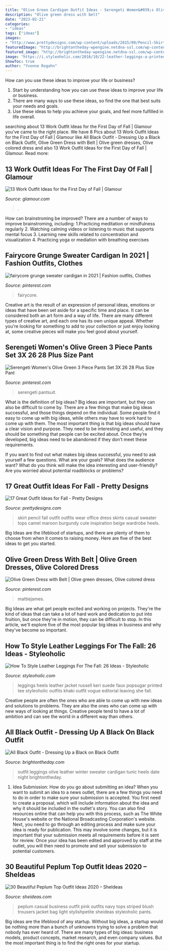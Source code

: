```yaml
---
title: "Olive Green Cardigan Outfit Ideas - Serengeti Women&#039;s Olive Green 3 Piece Pants Set 3x 26 28 Plus Size Pant"
description: "Olive green dress with belt"
date: "2023-02-21"
categories:
- "ideas"
tags: ["ideas"]
images:
- "http://www.prettydesigns.com/wp-content/uploads/2015/09/Pencil-Skirt.jpg"
featuredImage: "http://brightontheday-wpengine.netdna-ssl.com/wp-content/uploads/2016/10/olive-green-sweater-leather-leggings-black-tunic-golid-necklace-20-1080x1620.jpg"
featured_image: "http://brightontheday-wpengine.netdna-ssl.com/wp-content/uploads/2016/10/olive-green-sweater-leather-leggings-black-tunic-golid-necklace-20-1080x1620.jpg"
image: "https://i.styleoholic.com/2016/10/22-leather-leggings-a-printed-tee-a-black-jacket-and-suede-heels.jpg"
ShowToc: true
author: "Yvonne Rogahn"
---
```



How can you use these ideas to improve your life or business?
1. Start by understanding how you can use these ideas to improve your life or business.
2. There are many ways to use these ideas, so find the one that best suits your needs and goals.
3. Use these ideas to help you achieve your goals, and feel more fulfilled in life overall.

	

		
searching about 13 Work Outfit Ideas for the First Day of Fall | Glamour you've came to the right place. We have 8 Pics about 13 Work Outfit Ideas for the First Day of Fall | Glamour like All Black Outfit - Dressing Up a Black on Black Outfit, Olive Green Dress with Belt | Olive green dresses, Olive colored dress and also 13 Work Outfit Ideas for the First Day of Fall | Glamour. Read more:
		
    
## 13 Work Outfit Ideas For The First Day Of Fall | Glamour

<img loading=lazy src="https://media.glamour.com/photos/5695d790d9dab9ff41b48703/master/w_1280%2Cc_limit/fashion-2015-09-first-day-of-fall-outfit-idea-burgundy-matching-top-pants-main.jpg" onerror="this.onerror=null;this.src='https://tse1.mm.bing.net/th?id=OIP.BtqwczG7g12KEvBpB6T-SgHaLH&amp;pid=15.1';" alt="13 Work Outfit Ideas for the First Day of Fall | Glamour">

_Source: glamour.com_

>. 

	

How can brainstroming be improved?
There are a number of ways to improve brainstroming, including: 
1.Practicing meditation or mindfulness regularly 
2. Watching calming videos or listening to music that supports mental focus 
3. Learning new skills related to concentration and visualization 
4. Practicing yoga or mediation with breathing exercises 

    
## Fairycore Grunge Sweater Cardigan In 2021 | Fashion Outfits, Clothes

<img loading=lazy src="https://i.pinimg.com/736x/d6/23/72/d62372977745ce6b51e20d0ee04400d1.jpg" onerror="this.onerror=null;this.src='https://tse1.mm.bing.net/th?id=OIP.lvUMxrdaBqAJaJTHKoqfogHaHa&amp;pid=15.1';" alt="fairycore grunge sweater cardigan in 2021 | Fashion outfits, Clothes">

_Source: pinterest.com_

>fairycore. 

	

Creative art is the result of an expression of personal ideas, emotions or ideas that have been set aside for a specific time and place. It can be considered both an art form and a way of life. There are many different types of creative art, and each one has its own unique appeal. Whether you're looking for something to add to your collection or just enjoy looking at, some creative pieces will make you feel good about yourself.

    
## Serengeti Women&#039;s Olive Green 3 Piece Pants Set 3X 26 28 Plus Size Pant

<img loading=lazy src="https://i.pinimg.com/736x/58/9a/86/589a8627d695835e1715009588fa7845.jpg" onerror="this.onerror=null;this.src='https://tse1.mm.bing.net/th?id=OIP.1_RikRo4T2GWN7nwDy8UTwHaHa&amp;pid=15.1';" alt="Serengeti Women&#039;s Olive Green 3 Piece Pants Set 3X 26 28 Plus Size Pant">

_Source: pinterest.com_

>serengeti pantsuit. 

	

What is the definition of big ideas?
Big ideas are important, but they can also be difficult to come by. There are a few things that make big ideas successful, and those things depend on the individual. Some people find it easy to come up with big ideas, while others may have to work hard to come up with them.
The most important thing is that big ideas should have a clear vision and purpose. They need to be interesting and useful, and they should be something that people can be excited about. Once they’re developed, big ideas need to be abandoned if they don’t meet these requirements.

If you want to find out what makes big ideas successful, you need to ask yourself a few questions. What are your goals? What does the audience want? What do you think will make the idea interesting and user-friendly? Are you worried about potential roadblocks or problems?

    
## 17 Great Outfit Ideas For Fall - Pretty Designs

<img loading=lazy src="http://www.prettydesigns.com/wp-content/uploads/2015/09/Pencil-Skirt.jpg" onerror="this.onerror=null;this.src='https://tse3.mm.bing.net/th?id=OIP.paeq-mxH-YZzy1-7Gul5NgHaMy&amp;pid=15.1';" alt="17 Great Outfit Ideas for Fall - Pretty Designs">

_Source: prettydesigns.com_

>skirt pencil fall outfit outfits wear office dress skirts casual sweater tops camel maroon burgundy cute inspiration beige wardrobe heels. 

	

Big Ideas are the lifeblood of startups, and there are plenty of them to choose from when it comes to raising money. Here are five of the best ideas to get you started.

    
## Olive Green Dress With Belt | Olive Green Dresses, Olive Colored Dress

<img loading=lazy src="https://i.pinimg.com/736x/1e/7c/7d/1e7c7d778f8796418ccb4971ccc22c20.jpg" onerror="this.onerror=null;this.src='https://tse4.mm.bing.net/th?id=OIP.iHQ70430aHhVaTVGWrtVcAHaLH&amp;pid=15.1';" alt="Olive Green Dress with Belt | Olive green dresses, Olive colored dress">

_Source: pinterest.com_

>mattiejames. 

	

Big Ideas are what get people excited and working on projects. They're the kind of ideas that can take a lot of hard work and dedication to put into fruition, but once they're in motion, they can be difficult to stop. In this article, we'll explore five of the most popular big ideas in business and why they've become so important.

    
## How To Style Leather Leggings For The Fall: 26 Ideas - Styleoholic

<img loading=lazy src="https://i.styleoholic.com/2016/10/22-leather-leggings-a-printed-tee-a-black-jacket-and-suede-heels.jpg" onerror="this.onerror=null;this.src='https://tse3.mm.bing.net/th?id=OIP.EUMUgaeOctQNpJMyYa1tCAHaKm&amp;pid=15.1';" alt="How To Style Leather Leggings For The Fall: 26 Ideas - Styleoholic">

_Source: styleoholic.com_

>leggings heels leather jacket russell keri suede faux popsugar printed tee styleoholic outfits khaki outfit vogue editorial leaving she fall. 

	

Creative people are often the ones who are able to come up with new ideas and solutions to problems. They are also the ones who can come up with new ways of looking at things. Creative people tend to have a lot of ambition and can see the world in a different way than others.

    
## All Black Outfit - Dressing Up A Black On Black Outfit

<img loading=lazy src="http://brightontheday-wpengine.netdna-ssl.com/wp-content/uploads/2016/10/olive-green-sweater-leather-leggings-black-tunic-golid-necklace-20-1080x1620.jpg" onerror="this.onerror=null;this.src='https://tse4.mm.bing.net/th?id=OIP.kbX303XJ4Lv1W5pvt-0BmAHaLH&amp;pid=15.1';" alt="All Black Outfit - Dressing Up a Black on Black Outfit">

_Source: brightontheday.com_

>outfit leggings olive leather winter sweater cardigan tunic heels date night brightontheday. 

	

1. Idea Submission: How do you go about submitting an idea?
When you want to submit an idea to a news outlet, there are a few things you need to do in order to make sure your submission is accepted. 
You first need to create a proposal, which will include information about the idea and why it should be included in the outlet's story. You can also find resources online that can help you with this process, such as The White House's website or the National Broadcasting Corporation's website. 
Next, you need to go through an editing process and make sure your idea is ready for publication. This may involve some changes, but it is important that your submission meets all requirements before it is sent for review. 
Once your idea has been edited and approved by staff at the outlet, you will then need to promote and sell your submission to potential customers.

    
## 30 Beautiful Peplum Top Outfit Ideas 2020 – SheIdeas

<img loading=lazy src="https://www.sheideas.com/wp-content/uploads/2017/10/Business-Style-Casual-Striped-Peplum-Tops-Ideas.jpg" onerror="this.onerror=null;this.src='https://tse2.mm.bing.net/th?id=OIP.ZjPiLHU4vL4cgHiIOnNOLgHaKO&amp;pid=15.1';" alt="30 Beautiful Peplum Top Outfit Ideas 2020 – SheIdeas">

_Source: sheideas.com_

>peplum casual business outfit pink outfits navy tops striped blush trousers jacket bag light stylishpetite sheideas styleoholic pants. 

	

Big ideas are the lifeblood of any startup. Without big ideas, a startup would be nothing more than a bunch of unknowns trying to solve a problem that nobody has ever heard of. There are many types of big ideas: business models, product concepts, market research, and even company values. But the most important thing is to find the right ones for your startup.

